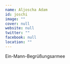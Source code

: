 ```yaml
---
name: Aljoscha Adam
id: joschi
image: ""
cover: null
website: null
twitter: ""
facebook: null
location: ""
---
```

Ein-Mann-Begrüßungsarmee